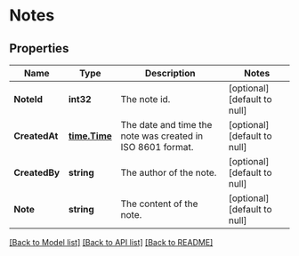 # Notes

## Properties
Name | Type | Description | Notes
------------ | ------------- | ------------- | -------------
**NoteId** | **int32** | The note id. | [optional] [default to null]
**CreatedAt** | [**time.Time**](time.Time.md) | The date and time the note was created in ISO 8601 format. | [optional] [default to null]
**CreatedBy** | **string** | The author of the note. | [optional] [default to null]
**Note** | **string** | The content of the note. | [optional] [default to null]

[[Back to Model list]](../README.md#documentation-for-models) [[Back to API list]](../README.md#documentation-for-api-endpoints) [[Back to README]](../README.md)



